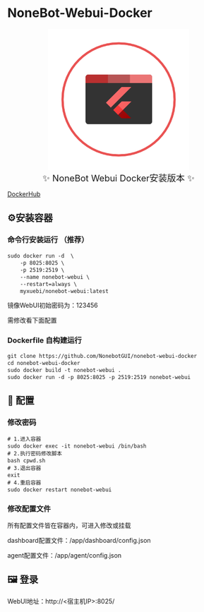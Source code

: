 # NoneBot-Webui-Docker

<div align="center">
  <img src="https://raw.githubusercontent.com/NonebotGUI/nonebot-flutter-webui-dashboard/refs/heads/main/lib/assets/logo.png" alt="nonebot-flutter-gui" width="320" height="320" /><br>
</div>

<div align="center" style="font-size:20px;">
    ✨ NoneBot Webui Docker安装版本 ✨
</div>

[DockerHub](https://hub.docker.com/r/myxuebi/nonebot-webui)

## ⚙️安装容器
### 命令行安装运行 （推荐）
```shell
sudo docker run -d  \
    -p 8025:8025 \
    -p 2519:2519 \
    --name nonebot-webui \
    --restart=always \
    myxuebi/nonebot-webui:latest
```
镜像WebUI初始密码为：123456 

需修改看下面配置

### Dockerfile 自构建运行
```shell
git clone https://github.com/NonebotGUI/nonebot-webui-docker
cd nonebot-webui-docker
sudo docker build -t nonebot-webui .
sudo docker run -d -p 8025:8025 -p 2519:2519 nonebot-webui
```

## 📑 配置
### 修改密码
```shell
# 1.进入容器
sudo docker exec -it nonebot-webui /bin/bash
# 2.执行密码修改脚本
bash cpwd.sh
# 3.退出容器
exit
# 4.重启容器
sudo docker restart nonebot-webui
```

### 修改配置文件
所有配置文件皆在容器内，可进入修改或挂载 

dashboard配置文件：/app/dashboard/config.json 

agent配置文件：/app/agent/config.json

## 🖼️ 登录
WebUI地址：http://<宿主机IP>:8025/